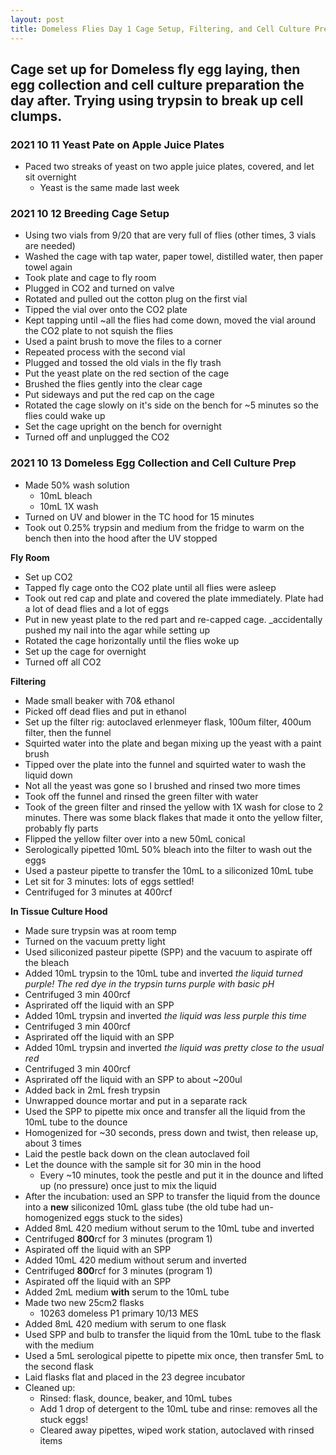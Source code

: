 ```yaml
---
layout: post
title: Domeless Flies Day 1 Cage Setup, Filtering, and Cell Culture Prep
---
```


## Cage set up for Domeless fly egg laying, then egg collection and cell culture preparation the day after. Trying using trypsin to break up cell clumps.

### 2021 10 11 Yeast Pate on Apple Juice Plates
- Paced two streaks of yeast on two apple juice plates, covered, and let sit overnight
  - Yeast is the same made last week


### 2021 10 12 Breeding Cage Setup
- Using two vials from 9/20 that are very full of flies (other times, 3 vials are needed)
- Washed the cage with tap water, paper towel, distilled water, then paper towel again
- Took plate and cage to fly room
- Plugged in CO2 and turned on valve
- Rotated and pulled out the cotton plug on the first vial
- Tipped the vial over onto the CO2 plate
- Kept tapping until ~all the flies had come down, moved the vial around the CO2 plate to not squish the flies
- Used a paint brush to move the files to a corner
- Repeated process with the second vial
- Plugged and tossed the old vials in the fly trash
- Put the yeast plate on the red section of the cage
- Brushed the flies gently into the clear cage
- Put sideways and put the red cap on the cage
- Rotated the cage slowly on it's side on the bench for ~5 minutes so the flies could wake up
- Set the cage upright on the bench for overnight
- Turned off and unplugged the CO2

### 2021 10 13 Domeless Egg Collection and Cell Culture Prep
- Made 50% wash solution
  - 10mL bleach
  - 10mL 1X wash
- Turned on UV and blower in the TC hood for 15 minutes
- Took out 0.25% trypsin and medium from the fridge to warm on the bench then into the hood after the UV stopped

**Fly Room**
- Set up CO2
- Tapped fly cage onto the CO2 plate until all flies were asleep
- Took out red cap and plate and covered the plate immediately. Plate had a lot of dead flies and a lot of eggs
- Put in new yeast plate to the red part and re-capped cage. _accidentally pushed my nail into the agar while setting up
- Rotated the cage horizontally until the flies woke up
- Set up the cage for overnight
- Turned off all CO2

**Filtering**
- Made small beaker with 70& ethanol
- Picked off dead flies and put in ethanol
- Set up the filter rig: autoclaved erlenmeyer flask, 100um filter, 400um filter, then the funnel
- Squirted water into the plate and began mixing up the yeast with a paint brush
- Tipped over the plate into the funnel and squirted water to wash the liquid down
- Not all the yeast was gone so I brushed and rinsed two more times
- Took off the funnel and rinsed the green filter with water
- Took of the green filter and rinsed the yellow with 1X wash for close to 2 minutes. There was some black flakes that made it onto the yellow filter, probably fly parts
- Flipped the yellow filter over into a new 50mL conical
- Serologically pipetted 10mL 50% bleach into the filter to wash out the eggs
- Used a pasteur pipette to transfer the 10mL to a siliconized 10mL tube
- Let sit for 3 minutes: lots of eggs settled!
- Centrifuged for 3 minutes at 400rcf

**In Tissue Culture Hood**
- Made sure trypsin was at room temp
- Turned on the vacuum pretty light
- Used siliconized pasteur pipette (SPP) and the vacuum to aspirate off the bleach
- Added 10mL trypsin to the 10mL tube and inverted _the liquid turned purple! The red dye in the trypsin turns purple with basic pH_
- Centrifuged 3 min 400rcf
- Asprirated off the liquid with an SPP
- Added 10mL trypsin and inverted _the liquid was less purple this time_
- Centrifuged 3 min 400rcf
- Asprirated off the liquid with an SPP
- Added 10mL trypsin and inverted _the liquid was pretty close to the usual red_
- Centrifuged 3 min 400rcf
- Asprirated off the liquid with an SPP to about ~200ul
- Added back in 2mL fresh trypsin
- Unwrapped dounce mortar and put in a separate rack
- Used the SPP to pipette mix once and transfer all the liquid from the 10mL tube to the dounce
- Homogenized for ~30 seconds, press down and twist, then release up, about 3 times
- Laid the pestle back down on the clean autoclaved foil
- Let the dounce with the sample sit for 30 min in the hood
  - Every ~10 minutes, took the pestle and put it in the dounce and lifted up (no pressure) once just to mix the liquid
- After the incubation: used an SPP to transfer the liquid from the dounce into a **new** siliconized 10mL glass tube (the old tube had un-homogenized eggs stuck to the sides)
- Added 8mL 420 medium without serum to the 10mL tube and inverted
- Centrifuged **800**rcf for 3 minutes (program 1)
- Aspirated off the liquid with an SPP
- Added 10mL 420 medium without serum and inverted
- Centrifuged **800**rcf for 3 minutes (program 1)
- Aspirated off the liquid with an SPP
- Added 2mL medium **with** serum to the 10mL tube
- Made two new 25cm2 flasks
  - 10263 domeless P1 primary 10/13 MES
- Added 8mL 420 medium with serum to one flask
- Used SPP and bulb to transfer the liquid from the 10mL tube to the flask with the medium
- Used a 5mL serological pipette to pipette mix once, then transfer 5mL to the second flask
- Laid flasks flat and placed in the 23 degree incubator
- Cleaned up:
  - Rinsed: flask, dounce, beaker, and 10mL tubes
  - Add 1 drop of detergent to the 10mL tube and rinse: removes all the stuck eggs!
  - Cleared away pipettes, wiped work station, autoclaved with rinsed items
